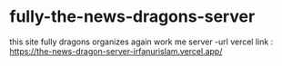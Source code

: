 # fully-the-news-dragons-server
this site fully dragons organizes again work me
server -url vercel link : https://the-news-dragon-server-irfanurislam.vercel.app/
